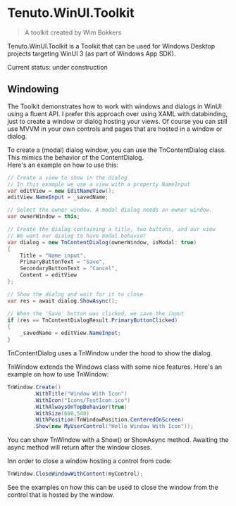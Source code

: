 # Tenuto.WinUI.Toolkit

> A toolkit created by Wim Bokkers

Tenuto.WinUI.Toolkit is a Toolkit that can be used for Windows Desktop projects targeting WinUI 3 (as part of Windows App SDK).

Current status: under construction

## Windowing
The Toolkit demonstrates how to work with windows and dialogs in WinUI using a fluent API. I prefer this approach over using XAML with databinding, just to create a window or dialog hosting your views. Of course you can still use MVVM in your own controls and pages that are hosted in a window or dialog.

To create a (modal) dialog window, you can use the TnContentDialog class. This mimics the behavior of the ContentDialog.  
Here's an example on how to use this:

```csharp
// Create a view to show in the dialog
// In this example we use a view with a property NameInput
var editView = new EditNameView();
editView.NameInput = _savedName;

// Select the owner window. A modal dialog needs an owner window.
var ownerWindow = this;

// Create the dialog containing a title, two buttons, and our view 
// We want our dialog to have modal behavior
var dialog = new TnContentDialog(ownerWindow, isModal: true)
{
    Title = "Name input",
    PrimaryButtonText = "Save",
    SecondaryButtonText = "Cancel",
    Content = editView
};

// Show the dialog and wait for it to close
var res = await dialog.ShowAsync();

// When the 'Save' button was clicked, we save the input
if (res == TnContentDialogResult.PrimaryButtonClicked)
{
    _savedName = editView.NameInput;
}
```

TnContentDialog uses a TnWindow under the hood to show the dialog.

TnWindow extends the Windows class with some nice features.
Here's an example on how to use TnWindow:  

```csharp
TnWindow.Create()
        .WithTitle("Window With Icon")
        .WithIcon("Icons/TestIcon.ico")
        .WithAlwaysOnTopBehavior(true)
        .WithSize(600,540)
        .WithPosition(TnWindowPosition.CenteredOnScreen)
        .Show(new MyUserControl("Hello Window With Icon"));
```

You can show TnWindow with a Show() or ShowAsync method. Awaiting the async method will return after the window closes.

Inn order to close a window hosting a control from code:

``` csharp
TnWindow.CloseWindowWithContent(myControl); 
```
See the examples on how this can be used to close the window from the control that is hosted by the window.


